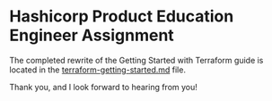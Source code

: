 # Hashicorp Product Education Engineer Assignment

The completed rewrite of the Getting Started with Terraform guide is located in the [terraform-getting-started.md](https://github.com/ashleyboucher/hashicorp/blob/master/terraform-getting-started.md) file.

Thank you, and I look forward to hearing from you!
